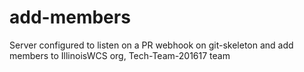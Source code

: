 # add-members
Server configured to listen on a PR webhook on git-skeleton and add members to IllinoisWCS org, Tech-Team-201617 team
